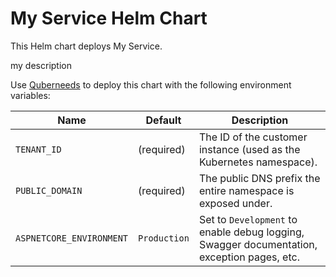 # My Service Helm Chart

This Helm chart deploys My Service.

my description

Use [Quberneeds](https://github.com/AXOOM/Quberneeds) to deploy this chart with the following environment variables:

| Name                     | Default       | Description                                                                                |
|--------------------------|---------------|--------------------------------------------------------------------------------------------|
| `TENANT_ID`              | (required)    | The ID of the customer instance (used as the Kubernetes namespace).                        |
| `PUBLIC_DOMAIN`          | (required)    | The public DNS prefix the entire namespace is exposed under.                               |
| `ASPNETCORE_ENVIRONMENT` | `Production`  | Set to `Development` to enable debug logging, Swagger documentation, exception pages, etc. |
